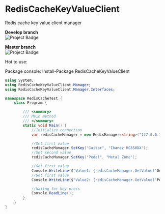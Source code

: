 # RedisCacheKeyValueClient
Redis cache key value client manager

<strong>Develop branch</strong><br />
<img src="https://ci.appveyor.com/api/projects/status/github/alexandrebl/RedisCacheKeyValueClient?branch=develop&svg=true" alt="Project Badge" with="300">

<strong>Master branch</strong><br />
<img src="https://ci.appveyor.com/api/projects/status/github/alexandrebl/RedisCacheKeyValueClient?branch=master&svg=true" alt="Project Badge" with="300">

Hot to use:

Package console: Install-Package RedisCacheKeyValueClient

```cs
using System;
using RedisCacheKeyValueClient.Manager;
using RedisCacheKeyValueClient.Manager.Interfaces;

namespace RedisCacheTest {
    class Program {

        /// <summary>
        /// Main method
        /// </summary>
        static void Main() {
            //Initialize connection
            var redisCacheManager = new RedisManager<string>("127.0.0.1:6379");

            //Set first value
            redisCacheManager.SetKey("Guitar", "Ibanez RG350DX");
            //Set second value
            redisCacheManager.SetKey("Pedal", "Metal Zone");

            //Get first value
            Console.WriteLine($"Value1: {redisCacheManager.GetValue("Guitar")}");
            //Get first value
            Console.WriteLine($"Value2: {redisCacheManager.GetValue("Pedal")}");

            //Waitng for key press
            Console.ReadLine();
        }
    }
}
```
